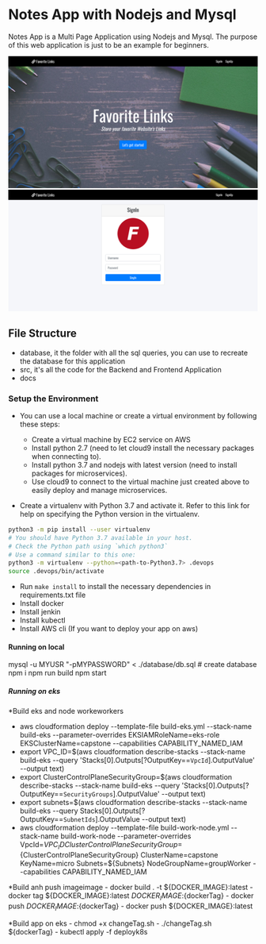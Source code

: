 
# Notes App with Nodejs and Mysql

Notes App is a Multi Page Application using Nodejs and Mysql. The purpose of this web application is just to be an example for beginners.

![](docs/screenshot2.png)
![](docs/screenshot.png)

## File Structure

- database, it the folder with all the sql queries, you can use to recreate the database for this application
- src, it's all the code for the Backend and Frontend Application
- docs

### Setup the Environment

* You can use a local machine or create a virtual environment by following these steps:
  - Create a virtual machine by EC2 service on AWS
  - Install python 2.7 (need to let cloud9 install the necessary packages when connecting to).
  - Install python 3.7 and nodejs with latest version (need to install packages for microservices).
  - Use cloud9 to connect to the virtual machine just created above to easily deploy and manage microservices.

* Create a virtualenv with Python 3.7 and activate it. Refer to this link for help on specifying the Python version in the virtualenv. 
```bash
python3 -m pip install --user virtualenv
# You should have Python 3.7 available in your host. 
# Check the Python path using `which python3`
# Use a command similar to this one:
python3 -m virtualenv --python=<path-to-Python3.7> .devops
source .devops/bin/activate
```
* Run `make install` to install the necessary dependencies in requirements.txt file
* Install docker
* Install jenkin
* Install kubectl 
* Install AWS cli (If you want to deploy your app on aws)

#### Running on local
mysql -u MYUSR "-pMYPASSWORD"  < ./database/db.sql # create database
npm i
npm run build
npm start

##### Running on eks

*Build eks and node workeworkers
  - aws cloudformation deploy --template-file build-eks.yml --stack-name build-eks --parameter-overrides EKSIAMRoleName=eks-role EKSClusterName=capstone --capabilities CAPABILITY_NAMED_IAM
  - export VPC_ID=$(aws cloudformation describe-stacks --stack-name build-eks --query 'Stacks[0].Outputs[?OutputKey==`VpcId`].OutputValue' --output text)
  - export ClusterControlPlaneSecurityGroup=$(aws cloudformation describe-stacks --stack-name build-eks --query 'Stacks[0].Outputs[?OutputKey==`SecurityGroups`].OutputValue' --output text)
  - export subnets=$(aws cloudformation describe-stacks --stack-name build-eks --query Stacks[0].Outputs[?OutputKey==`SubnetIds`].OutputValue --output text)
  - aws cloudformation deploy  --template-file build-work-node.yml  --stack-name build-work-node --parameter-overrides VpcId=${VPC_ID} ClusterControlPlaneSecurityGroup=${ClusterControlPlaneSecurityGroup} ClusterName=capstone KeyName=micro Subnets=${Subnets} NodeGroupName=groupWorker --capabilities CAPABILITY_NAMED_IAM

*Build anh push imageimage
    - docker build .  -t ${DOCKER_IMAGE}:latest
    - docker tag ${DOCKER_IMAGE}:latest ${DOCKER_IMAGE}:${dockerTag}
    - docker push ${DOCKER_IMAGE}:${dockerTag}
    - docker push ${DOCKER_IMAGE}:latest

*Build app on eks
    - chmod +x changeTag.sh
    - ./changeTag.sh ${dockerTag}
    - kubectl apply -f deployk8s
